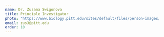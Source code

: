 ```yaml
---
name: Dr. Zuzana Swigonova
title: Principle Investigator
photo: "https://www.biology.pitt.edu/sites/default/files/person-images/Swigonova.jpg" 
email: zus3@pitt.edu
order: 10
---
```


